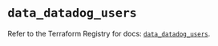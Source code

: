 # `data_datadog_users`

Refer to the Terraform Registry for docs: [`data_datadog_users`](https://registry.terraform.io/providers/datadog/datadog/3.36.1/docs/data-sources/users).
